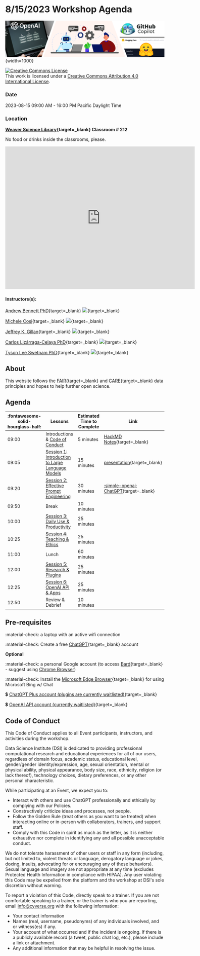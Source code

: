 # 8/15/2023 Workshop Agenda

![banner](assets/banner3_ai.png){width=1000}

<a rel="license" href="http://creativecommons.org/licenses/by/4.0/"><img alt="Creative Commons License" style="border-width:0" src="https://i.creativecommons.org/l/by/4.0/88x31.png" /></a><br />This work is licensed under a <a rel="license" href="http://creativecommons.org/licenses/by/4.0/">Creative Commons Attribution 4.0 International License</a>.

### Date 

2023-08-15 09:00 AM - 16:00 PM Pacific Daylight Time

### Location 

**[Weaver Science Library](https://goo.gl/maps/rYgbUGvWb7kuw8keA){target=_blank}  Classroom # 212**

No food or drinks inside the classrooms, please.

<iframe src="https://www.google.com/maps/embed?pb=!1m18!1m12!1m3!1d1288.461103689603!2d-110.95173458702781!3d32.23085571575714!2m3!1f0!2f0!3f0!3m2!1i1024!2i768!4f13.1!3m3!1m2!1s0x86d671aa082e1c71%3A0x1ab9201b69316ff6!2sAlbert%20B.%20Weaver%20Science-Engineering%20Library!5e1!3m2!1sen!2sus!4v1691079404057!5m2!1sen!2sus" width="600" height="450" style="border:0;" allowfullscreen="" loading="lazy" referrerpolicy="no-referrer-when-downgrade"></iframe>

#### Instructors(s): 

[Andrew Bennett PhD](http://arbennett.github.io/){target=_blank} [![](https://orcid.org/sites/default/files/images/orcid_16x16.png)](https://orcid.org/0000-0002-7742-3138){target=_blank}

[Michele Cosi](https://cosimichele.github.io/){target=_blank} [![](https://orcid.org/sites/default/files/images/orcid_16x16.png)](https://orcid.org/0000-0001-7609-1939){target=_blank}

[Jeffrey K. Gillan](https://www.gillanscience.com/){target=_blank} [![](https://orcid.org/sites/default/files/images/orcid_16x16.png)](https://orcid.org/0000-0002-0731-3048){target=_blank}

[Carlos Lizárraga-Celaya PhD](https://carloslizarragac.github.io/){target=_blank} [![](https://orcid.org/sites/default/files/images/orcid_16x16.png)](https://orcid.org/0000-0002-0893-4268){target=_blank}

[Tyson Lee Swetnam PhD](https://tysonswetnam.com/){target=_blank} [![](https://orcid.org/sites/default/files/images/orcid_16x16.png)](http://orcid.org/0000-0002-6639-7181){target=_blank}

## About

This website follows the [FAIR](https://www.go-fair.org/fair-principles/){target=_blank} and [CARE](https://www.gida-global.org/care){target=_blank} data principles and hopes to help further open science. 

## Agenda

| :fontawesome-solid-hourglass-half: | Lessons | Estimated Time to Complete | Link |
|------------------------------------|---------|----------------------------|------|
| 09:00 | Introductions & [Code of Conduct](#code-of-conduct) | 5 minutes | [HackMD Notes](https://tinyurl.com/ua-chatgpt101-notes){target=_blank} |
| 09:05 | [Session 1: Introduction to Large Language Models](chatgpt_prompts.md#how-does-chatgpt-work) | 15 minutes | [presentation](https://docs.google.com/presentation/d/1PzPafN5Yznf8jdgpquPAaN0TmYC9WJwvPxM_I2LPwFo/edit?usp=sharing){target=_blank} |
| 09:20| [Session 2: Effective Prompt Engineering](chatgpt_prompts.md#simple-openai-prompt-writing) | 30 minutes | [:simple-openai: ChatGPT](https://chat.openai.com){target=_blank} |
| 09:50 | Break | 10 minutes | |
| 10:00 | [Session 3: Daily Use & Productivity](daily-productivity.md) | 25 minutes | |
| 10:25 | [Session 4: Teaching & Ethics](education.md) | 25 minutes | |
| 11:00 | Lunch | 60 minutes | |  
| 12:00 | [Session 5: Research & Plugins](ai_landscape.md) | 25 minutes |  | 
| 12:25 | [Session 6: OpenAI API & Apps ](openai_api.md) | 25 minutes | |
| 12:50 | Review & Debrief | 10 minutes | | 

## Pre-requisites

:material-check: a laptop with an active wifi connection

:material-check: Create a free [ChatGPT](https://chat.openai.com){target=_blank} account

**Optional**

:material-check: a personal Google account (to access [Bard](https://bard.google.com){target=_blank} - suggest using [Chrome Browser](https://www.google.com/chrome/))

:material-check: Install the [Microsoft Edge Browser](https://www.microsoft.com/en-us/edge){target=_blank} for using Microsoft Bing w/ Chat

:heavy_dollar_sign: [ChatGPT Plus account (plugins are currently waitlisted)](https://openai.com/blog/chatgpt-plugins){target=_blank}

:heavy_dollar_sign: [OpenAI API account (currently waitlisted)](https://share.hsforms.com/1u4goaXwDRKC9-x9IvKno0A4sk30){target=_blank} 

## Code of Conduct

This Code of Conduct applies to all Event participants, instructors, and activities during the workshop.

Data Science Institute (DSI) is dedicated to providing professional computational research
and educational experiences for all of our users, regardless of domain
focus, academic status, educational level, gender/gender
identity/expression, age, sexual orientation, mental or physical
ability, physical appearance, body size, race, ethnicity, religion (or
lack thereof), technology choices, dietary preferences, or any other
personal characteristic.

While participating at an Event, we expect you to:

-   Interact with others and use ChatGPT professionally and ethically by
    complying with our Policies.
-   Constructively criticize ideas and processes, not people.
-   Follow the Golden Rule (treat others as you want to be treated) when
    interacting online or in-person with collaborators, trainers, and
    support staff.
-   Comply with this Code in spirit as much as the letter, as it is
    neither exhaustive nor complete in identifying any and all possible
    unacceptable conduct.

We do not tolerate harassment of other users or staff in any form
(including, but not limited to, violent threats or language, derogatory
language or jokes, doxing, insults, advocating for or encouraging any of
these behaviors). Sexual language and imagery are not appropriate at any
time (excludes Protected Health Information in compliance with HIPAA).
Any user violating this Code may be expelled from the platform and the
workshop at DSI's sole discretion without warning.

To report a violation of this Code, directly speak to a trainer. If you are not comfortable
speaking to a trainer, or the trainer is who you are reporting, email <info@cyverse.org> with the following information:

-   Your contact information
-   Names (real, username, pseudonyms) of any individuals involved, and
    or witness(es) if any.
-   Your account of what occurred and if the incident is ongoing. If
    there is a publicly available record (a tweet, public chat log,
    etc.), please include a link or attachment.
-   Any additional information that may be helpful in resolving the
    issue.
